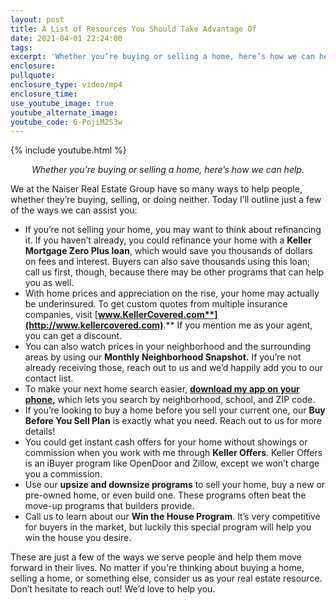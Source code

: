 ```yaml
---
layout: post
title: A List of Resources You Should Take Advantage Of
date: 2021-04-01 22:24:00
tags:
excerpt: 'Whether you’re buying or selling a home, here’s how we can help.'
enclosure:
pullquote:
enclosure_type: video/mp4
enclosure_time:
use_youtube_image: true
youtube_alternate_image:
youtube_code: 6-PojiM2S3w
---
```

{% include youtube.html %}

<center><em>Whether you’re buying or selling a home, here’s how we can help.</em></center>

We at the Naiser Real Estate Group have so many ways to help people, whether they’re buying, selling, or doing neither. Today I’ll outline just a few of the ways we can assist you:

* If you’re not selling your home, you may want to think about refinancing it. If you haven’t already, you could refinance your home with a **Keller Mortgage Zero Plus loan**, which would save you thousands of dollars on fees and interest. Buyers can also save thousands using this loan; call us first, though, because there may be other programs that can help you as well.
* With home prices and appreciation on the rise, your home may actually be underinsured. To get custom quotes from multiple insurance companies, visit [**www.KellerCovered.com**](http://www.kellercovered.com)**.** If you mention me as your agent, you can get a discount.&nbsp;
* You can also watch prices in your neighborhood and the surrounding areas by using our **Monthly Neighborhood Snapshot.** If you’re not already receiving those, reach out to us and we’d happily add you to our contact list.
* To make your next home search easier, [**download my app on your phone**](https://kw.com/download/KW15TB9I?_branch_match_id=901560592198751190)**,** which lets you search by neighborhood, school, and ZIP code.
* If you’re looking to buy a home before you sell your current one, our **Buy Before You Sell Plan** is exactly what you need. Reach out to us for more details\!
* You could get instant cash offers for your home without showings or commission when you work with me through **Keller Offers**. Keller Offers is an iBuyer program like OpenDoor and Zillow, except we won’t charge you a commission.
* Use our **upsize and downsize programs** to sell your home, buy a new or pre-owned home, or even build one. These programs often beat the move-up programs that builders provide.
* Call us to learn about our **Win the House Program**. It’s very competitive for buyers in the market, but luckily this special program will help you win the house you desire.&nbsp;

These are just a few of the ways we serve people and help them move forward in their lives. No matter if you're thinking about buying a home, selling a home, or something else, consider us as your real estate resource. Don’t hesitate to reach out\! We’d love to help you.
